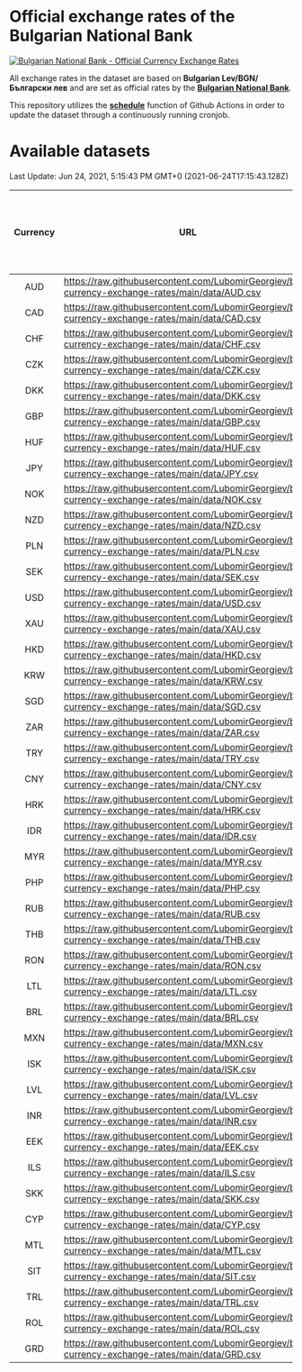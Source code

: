 # Official exchange rates of the Bulgarian National Bank

[![Bulgarian National Bank - Official Currency Exchange Rates](https://github.com/LubomirGeorgiev/bnb-currency-exchange-rates/actions/workflows/update-rates.yml/badge.svg?branch=main)](https://github.com/LubomirGeorgiev/bnb-currency-exchange-rates/actions/workflows/update-rates.yml)

All exchange rates in the dataset are based on **Bulgarian Lev/BGN/Български лев** and are set as official rates by the [**Bulgarian National Bank**](https://www.bnb.bg/Statistics/StExternalSector/StExchangeRates/StERForeignCurrencies/index.htm?toLang=_EN).

This repository utilizes the [**schedule**](https://docs.github.com/en/actions/reference/events-that-trigger-workflows) function of Github Actions in order to update the dataset through a continuously running cronjob.

# Available datasets

<!-- START LINKS (DO NOT EVER FU*ING DELETE THIS COMMENT FOR THE LOVE OF YOUR LIFE!!! IF YOU ARE CURIOS HOW IT WORKS, YOU CAN HAVE A LOOK AT ./src/updateReadme.ts) -->

Last Update: Jun 24, 2021, 5:15:43 PM GMT+0 (2021-06-24T17:15:43.128Z)

| Currency | URL                                                                                             | Number of records | Number of missing days that were filled in |
| :------: | ----------------------------------------------------------------------------------------------- | :---------------: | :----------------------------------------: |
|   AUD    | https://raw.githubusercontent.com/LubomirGeorgiev/bnb-currency-exchange-rates/main/data/AUD.csv |       7805        |                    2405                    |
|   CAD    | https://raw.githubusercontent.com/LubomirGeorgiev/bnb-currency-exchange-rates/main/data/CAD.csv |       7805        |                    2405                    |
|   CHF    | https://raw.githubusercontent.com/LubomirGeorgiev/bnb-currency-exchange-rates/main/data/CHF.csv |       7805        |                    2405                    |
|   CZK    | https://raw.githubusercontent.com/LubomirGeorgiev/bnb-currency-exchange-rates/main/data/CZK.csv |       7805        |                    2405                    |
|   DKK    | https://raw.githubusercontent.com/LubomirGeorgiev/bnb-currency-exchange-rates/main/data/DKK.csv |       7805        |                    2405                    |
|   GBP    | https://raw.githubusercontent.com/LubomirGeorgiev/bnb-currency-exchange-rates/main/data/GBP.csv |       7805        |                    2405                    |
|   HUF    | https://raw.githubusercontent.com/LubomirGeorgiev/bnb-currency-exchange-rates/main/data/HUF.csv |       7805        |                    2405                    |
|   JPY    | https://raw.githubusercontent.com/LubomirGeorgiev/bnb-currency-exchange-rates/main/data/JPY.csv |       7805        |                    2405                    |
|   NOK    | https://raw.githubusercontent.com/LubomirGeorgiev/bnb-currency-exchange-rates/main/data/NOK.csv |       7805        |                    2405                    |
|   NZD    | https://raw.githubusercontent.com/LubomirGeorgiev/bnb-currency-exchange-rates/main/data/NZD.csv |       7805        |                    2405                    |
|   PLN    | https://raw.githubusercontent.com/LubomirGeorgiev/bnb-currency-exchange-rates/main/data/PLN.csv |       7805        |                    2405                    |
|   SEK    | https://raw.githubusercontent.com/LubomirGeorgiev/bnb-currency-exchange-rates/main/data/SEK.csv |       7805        |                    2405                    |
|   USD    | https://raw.githubusercontent.com/LubomirGeorgiev/bnb-currency-exchange-rates/main/data/USD.csv |       7805        |                    2405                    |
|   XAU    | https://raw.githubusercontent.com/LubomirGeorgiev/bnb-currency-exchange-rates/main/data/XAU.csv |       7805        |                    2407                    |
|   HKD    | https://raw.githubusercontent.com/LubomirGeorgiev/bnb-currency-exchange-rates/main/data/HKD.csv |       7503        |                    2314                    |
|   KRW    | https://raw.githubusercontent.com/LubomirGeorgiev/bnb-currency-exchange-rates/main/data/KRW.csv |       7503        |                    2314                    |
|   SGD    | https://raw.githubusercontent.com/LubomirGeorgiev/bnb-currency-exchange-rates/main/data/SGD.csv |       7503        |                    2314                    |
|   ZAR    | https://raw.githubusercontent.com/LubomirGeorgiev/bnb-currency-exchange-rates/main/data/ZAR.csv |       7503        |                    2314                    |
|   TRY    | https://raw.githubusercontent.com/LubomirGeorgiev/bnb-currency-exchange-rates/main/data/TRY.csv |       5986        |                    1845                    |
|   CNY    | https://raw.githubusercontent.com/LubomirGeorgiev/bnb-currency-exchange-rates/main/data/CNY.csv |       5866        |                    1809                    |
|   HRK    | https://raw.githubusercontent.com/LubomirGeorgiev/bnb-currency-exchange-rates/main/data/HRK.csv |       5866        |                    1809                    |
|   IDR    | https://raw.githubusercontent.com/LubomirGeorgiev/bnb-currency-exchange-rates/main/data/IDR.csv |       5866        |                    1809                    |
|   MYR    | https://raw.githubusercontent.com/LubomirGeorgiev/bnb-currency-exchange-rates/main/data/MYR.csv |       5866        |                    1809                    |
|   PHP    | https://raw.githubusercontent.com/LubomirGeorgiev/bnb-currency-exchange-rates/main/data/PHP.csv |       5866        |                    1809                    |
|   RUB    | https://raw.githubusercontent.com/LubomirGeorgiev/bnb-currency-exchange-rates/main/data/RUB.csv |       5866        |                    1809                    |
|   THB    | https://raw.githubusercontent.com/LubomirGeorgiev/bnb-currency-exchange-rates/main/data/THB.csv |       5866        |                    1809                    |
|   RON    | https://raw.githubusercontent.com/LubomirGeorgiev/bnb-currency-exchange-rates/main/data/RON.csv |       5807        |                    1791                    |
|   LTL    | https://raw.githubusercontent.com/LubomirGeorgiev/bnb-currency-exchange-rates/main/data/LTL.csv |       5143        |                    1572                    |
|   BRL    | https://raw.githubusercontent.com/LubomirGeorgiev/bnb-currency-exchange-rates/main/data/BRL.csv |       4898        |                    1514                    |
|   MXN    | https://raw.githubusercontent.com/LubomirGeorgiev/bnb-currency-exchange-rates/main/data/MXN.csv |       4898        |                    1514                    |
|   ISK    | https://raw.githubusercontent.com/LubomirGeorgiev/bnb-currency-exchange-rates/main/data/ISK.csv |       4803        |                    1481                    |
|   LVL    | https://raw.githubusercontent.com/LubomirGeorgiev/bnb-currency-exchange-rates/main/data/LVL.csv |       4778        |                    1458                    |
|   INR    | https://raw.githubusercontent.com/LubomirGeorgiev/bnb-currency-exchange-rates/main/data/INR.csv |       4540        |                    1409                    |
|   EEK    | https://raw.githubusercontent.com/LubomirGeorgiev/bnb-currency-exchange-rates/main/data/EEK.csv |       3988        |                    1214                    |
|   ILS    | https://raw.githubusercontent.com/LubomirGeorgiev/bnb-currency-exchange-rates/main/data/ILS.csv |       3814        |                    1188                    |
|   SKK    | https://raw.githubusercontent.com/LubomirGeorgiev/bnb-currency-exchange-rates/main/data/SKK.csv |       2958        |                    900                     |
|   CYP    | https://raw.githubusercontent.com/LubomirGeorgiev/bnb-currency-exchange-rates/main/data/CYP.csv |       2903        |                    887                     |
|   MTL    | https://raw.githubusercontent.com/LubomirGeorgiev/bnb-currency-exchange-rates/main/data/MTL.csv |       2601        |                    796                     |
|   SIT    | https://raw.githubusercontent.com/LubomirGeorgiev/bnb-currency-exchange-rates/main/data/SIT.csv |       2543        |                    779                     |
|   TRL    | https://raw.githubusercontent.com/LubomirGeorgiev/bnb-currency-exchange-rates/main/data/TRL.csv |       1817        |                    558                     |
|   ROL    | https://raw.githubusercontent.com/LubomirGeorgiev/bnb-currency-exchange-rates/main/data/ROL.csv |       1696        |                    523                     |
|   GRD    | https://raw.githubusercontent.com/LubomirGeorgiev/bnb-currency-exchange-rates/main/data/GRD.csv |        361        |                    109                     |

<!-- END LINKS (DO NOT EVER FU*ING DELETE THIS COMMENT FOR THE LOVE OF YOUR LIFE!!! IF YOU ARE CURIOS HOW IT WORKS, YOU CAN HAVE A LOOK AT ./src/updateReadme.ts) -->
